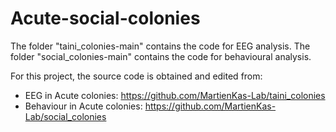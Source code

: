 # Acute-social-colonies

The folder "taini_colonies-main" contains the code for EEG analysis.
The folder "social_colonies-main" contains the code for behavioural analysis.

For this project, the source code is obtained and edited from:
- EEG in Acute colonies: https://github.com/MartienKas-Lab/taini_colonies
- Behaviour in Acute colonies: https://github.com/MartienKas-Lab/social_colonies
